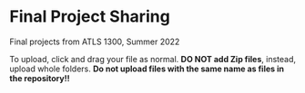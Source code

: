 # Final Project Sharing
Final projects from ATLS 1300, Summer 2022 

To upload, click and drag your file as normal. **DO NOT add Zip files**, instead, upload whole folders.
**Do not upload files with the same name as files in the repository!!**
